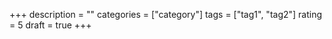 +++
description = ""
categories = ["category"]
tags = ["tag1", "tag2"]
rating = 5
draft = true
+++

